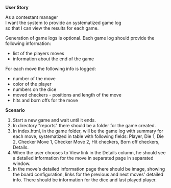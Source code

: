 **User Story**

As a contestant manager<br />
I want the system to provide an systematized game log<br />
so that I can view the results for each game.<br />

Generation of game logs is optional. Each game log should provide the following information:
  * list of the players moves
  * information about the end of the game

For each move the following info is logged:
  * number of the move
  * color of the player
  * numbers on the dice
  * moved checkers - positions and length of the move
  * hits and born offs for the move

**Scenario**

  1. Start a new game and wait until it ends.
  1. In directory "reports" there should be a folder for the game created.
  1. In index.html, in the game folder, will be the game log with summary for each move, systematized in table with following fields: Player, Die 1, Die 2, Checker Move 1,  Checker Move 2,	Hit checkers, Born off checkers, Details.
  1. When the user chooses to View link in the Details column, he should see a detailed information for the move in separated page in separated window.
  1. In the move's detailed information page there should be image, showing the board configuration, links for the previous and next moves' detailed info. There should be information for the dice and last played player.